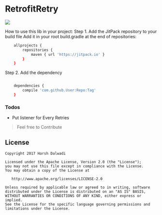 # RetrofitRetry

[![](https://jitpack.io/v/dalwadi2/RetrofitRetry.svg)](https://jitpack.io/#dalwadi2/RetrofitRetry)

How to use this lib in your project: 
Step 1. Add the JitPack repository to your build file
Add it in your root build.gradle at the end of repositories:
```sh
	allprojects {
		repositories {
			maven { url 'https://jitpack.io' }
		}
	}
```

Step 2. Add the dependency
```sh

	dependencies {
		compile 'com.github.User:Repo:Tag'
	}
```

### Todos

 - Put listener for Every Retries

> Feel free to Contribute



License
--------

    Copyright 2017 Harsh Dalwadi

    Licensed under the Apache License, Version 2.0 (the "License");
    you may not use this file except in compliance with the License.
    You may obtain a copy of the License at

       http://www.apache.org/licenses/LICENSE-2.0

    Unless required by applicable law or agreed to in writing, software
    distributed under the License is distributed on an "AS IS" BASIS,
    WITHOUT WARRANTIES OR CONDITIONS OF ANY KIND, either express or implied.
    See the License for the specific language governing permissions and
    limitations under the License.
